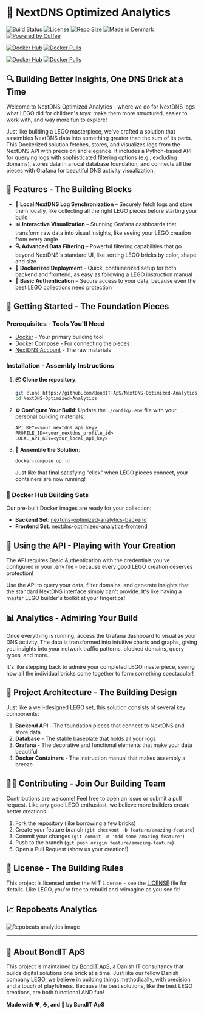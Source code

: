 # 🧱 NextDNS Optimized Analytics

[![Build Status](https://img.shields.io/github/actions/workflow/status/BondIT-ApS/NextDNS-Optimized-Analytics/docker-publish.yml?branch=main&style=for-the-badge)](https://github.com/BondIT-ApS/NextDNS-Optimized-Analytics/actions)
[![License](https://img.shields.io/github/license/BondIT-ApS/NextDNS-Optimized-Analytics?style=for-the-badge)](LICENSE)
[![Repo Size](https://img.shields.io/github/repo-size/BondIT-ApS/NextDNS-Optimized-Analytics?style=for-the-badge)](https://github.com/BondIT-ApS/NextDNS-Optimized-Analytics)
[![Made in Denmark](https://img.shields.io/badge/made%20in-Denmark%20🇩🇰-red?style=for-the-badge)](https://bondit.dk)
[![Powered by Coffee](https://img.shields.io/badge/powered%20by-coffee%20☕-brown?style=for-the-badge)](https://bondit.dk)

[![Docker Hub](https://img.shields.io/badge/Docker%20Hub-nextdns--optimized--analytics--frontend-blue?logo=docker&style=for-the-badge)](https://hub.docker.com/r/maboni82/nextdns-optimized-analytics-frontend)
[![Docker Pulls](https://img.shields.io/docker/pulls/maboni82/nextdns-optimized-analytics-frontend?style=for-the-badge)](https://hub.docker.com/r/maboni82/nextdns-optimized-analytics-frontend)

[![Docker Hub](https://img.shields.io/badge/Docker%20Hub-nextdns--optimized--analytics--backend-blue?logo=docker&style=for-the-badge)](https://hub.docker.com/r/maboni82/nextdns-optimized-analytics-backend)
[![Docker Pulls](https://img.shields.io/docker/pulls/maboni82/nextdns-optimized-analytics-backend?style=for-the-badge)](https://hub.docker.com/r/maboni82/nextdns-optimized-analytics-backend)

## 🔍 Building Better Insights, One DNS Brick at a Time

Welcome to NextDNS Optimized Analytics - where we do for NextDNS logs what LEGO did for children's toys: make them more structured, easier to work with, and way more fun to explore! 

Just like building a LEGO masterpiece, we've crafted a solution that assembles NextDNS data into something greater than the sum of its parts. This Dockerized solution fetches, stores, and visualizes logs from the NextDNS API with precision and elegance. It includes a Python-based API for querying logs with sophisticated filtering options (e.g., excluding domains), stores data in a local database foundation, and connects all the pieces with Grafana for beautiful DNS activity visualization.

## 🚀 Features - The Building Blocks

- **🔄 Local NextDNS Log Synchronization** – Securely fetch logs and store them locally, like collecting all the right LEGO pieces before starting your build
- **📊 Interactive Visualization** – Stunning Grafana dashboards that transform raw data into visual insights, like seeing your LEGO creation from every angle
- **🔍 Advanced Data Filtering** – Powerful filtering capabilities that go beyond NextDNS's standard UI, like sorting LEGO bricks by color, shape and size
- **🐳 Dockerized Deployment** – Quick, containerized setup for both backend and frontend, as easy as following a LEGO instruction manual
- **🔐 Basic Authentication** – Secure access to your data, because even the best LEGO collections need protection

## 🧱 Getting Started - The Foundation Pieces

### Prerequisites - Tools You'll Need

- [Docker](https://www.docker.com/get-started) - Your primary building tool
- [Docker Compose](https://docs.docker.com/compose/install/) - For connecting the pieces
- [NextDNS Account](https://nextdns.io/?from=dzgsz9sg) - The raw materials

### Installation - Assembly Instructions

1. **📦 Clone the repository**:
    ```bash
    git clone https://github.com/BondIT-ApS/NextDNS-Optimized-Analytics.git
    cd NextDNS-Optimized-Analytics
    ```

2. **⚙️ Configure Your Build**:
    Update the `./config/.env` file with your personal building materials:
    ```
    API_KEY=<your_nextdns_api_key>
    PROFILE_ID=<your_nextdns_profile_id>
    LOCAL_API_KEY=<your_local_api_key>
    ```

3. **🚀 Assemble the Solution**:
    ```bash
    docker-compose up -d
    ```
    Just like that final satisfying "click" when LEGO pieces connect, your containers are now running!

### 🐳 Docker Hub Building Sets

Our pre-built Docker images are ready for your collection:

- **Backend Set**: [nextdns-optimized-analytics-backend](https://hub.docker.com/r/maboni82/nextdns-optimized-analytics-backend)
- **Frontend Set**: [nextdns-optimized-analytics-frontend](https://hub.docker.com/r/maboni82/nextdns-optimized-analytics-frontend)

## 🔐 Using the API - Playing with Your Creation

The API requires Basic Authentication with the credentials you've configured in your .env file - because every good LEGO creation deserves protection!

Use the API to query your data, filter domains, and generate insights that the standard NextDNS interface simply can't provide. It's like having a master LEGO builder's toolkit at your fingertips!

## 📊 Analytics - Admiring Your Build

Once everything is running, access the Grafana dashboard to visualize your DNS activity. The data is transformed into intuitive charts and graphs, giving you insights into your network traffic patterns, blocked domains, query types, and more.

It's like stepping back to admire your completed LEGO masterpiece, seeing how all the individual bricks come together to form something spectacular!

## 🧰 Project Architecture - The Building Design

Just like a well-designed LEGO set, this solution consists of several key components:

1. **Backend API** - The foundation pieces that connect to NextDNS and store data
2. **Database** - The stable baseplate that holds all your logs
3. **Grafana** - The decorative and functional elements that make your data beautiful
4. **Docker Containers** - The instruction manual that makes assembly a breeze

## 👷‍♂️ Contributing - Join Our Building Team

Contributions are welcome! Feel free to open an issue or submit a pull request. Like any good LEGO enthusiast, we believe more builders create better creations.

1. Fork the repository (like borrowing a few bricks)
2. Create your feature branch (`git checkout -b feature/amazing-feature`)
3. Commit your changes (`git commit -m 'Add some amazing feature'`)
4. Push to the branch (`git push origin feature/amazing-feature`)
5. Open a Pull Request (show us your creation!)

## 📄 License - The Building Rules

This project is licensed under the MIT License - see the [LICENSE](LICENSE) file for details. 
Like LEGO, you're free to rebuild and reimagine as you see fit!

## 📈 Repobeats Analytics

![Repobeats analytics image](https://repobeats.axiom.co/api/embed/abcc9fac036c51dc10cd34ef580cca8475df93ad.svg "Repobeats analytics image")

---

## 🏢 About BondIT ApS

This project is maintained by [BondIT ApS](https://bondit.dk), a Danish IT consultancy that builds digital solutions one brick at a time. Just like our fellow Danish company LEGO, we believe in building things methodically, with precision and a touch of playfulness. Because the best solutions, like the best LEGO creations, are both functional AND fun!

**Made with ❤️, ☕, and 🧱 by BondIT ApS**
